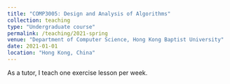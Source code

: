```yaml
---
title: "COMP3005: Design and Analysis of Algorithms"
collection: teaching
type: "Undergraduate course"
permalink: /teaching/2021-spring
venue: "Department of Computer Science, Hong Kong Baptist University"
date: 2021-01-01
location: "Hong Kong, China"
---
```


As a tutor, I teach one exercise lesson per week.
